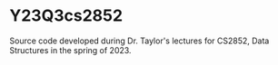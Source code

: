 # Y23Q3cs2852
Source code developed during Dr. Taylor's lectures for CS2852, Data Structures in the spring of 2023. 
